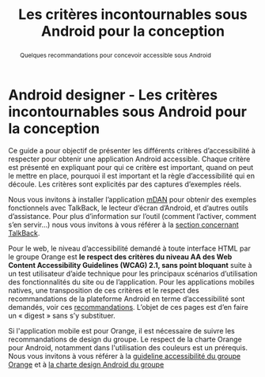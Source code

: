 ﻿---
title: "Les critères incontournables sous Android pour la conception"
abstract: "Quelques recommandations pour concevoir accessible sous Android"
displayToc: false
---

# Android designer - Les critères incontournables sous Android pour la conception

Ce guide a pour objectif de présenter les différents critères d’accessibilité à respecter pour obtenir une application Android accessible. Chaque critère est présenté en expliquant pour qui ce critère est important, quand on peut le mettre en place, pourquoi il est important et la règle d’accessibilité qui en découle. Les critères sont explicités par des captures d’exemples réels.

Nous vous invitons à installer l’application [mDAN](../../mdan/) pour obtenir des exemples fonctionnels avec <span lang="en">TalkBack</span>, le lecteur d’écran d’Android, et d’autres outils d’assistance. Pour plus d’information sur l’outil (comment l’activer, comment s’en servir…) nous vous invitons à vous référer à la [section concernant <span lang="en">TalkBack</span>](../talkback/).

Pour le web, le niveau d’accessibilité demandé à toute interface <abbr>HTML</abbr> par le groupe Orange est **le respect des critères du niveau AA des <span lang="en">Web Content Accessibility Guidelines</span> (<abbr>WCAG</abbr>) 2.1, sans point bloquant** suite à un test utilisateur d’aide technique pour les principaux scénarios d’utilisation des fonctionnalités du site ou de l’application. Pour les applications mobiles natives, une transposition de ces critères et le respect des recommandations de la plateforme Android en terme d’accessibilité sont demandés, voir ces [recommandations](https://developer.android.com/guide/topics/ui/accessibility/). L’objet de ces pages est d’en faire un « digest » sans s’y substituer.

Si l'application mobile est pour Orange, il est nécessaire de suivre les recommandations de design du groupe. Le respect de la charte Orange pour Android, notamment dans l'utilisation des couleurs est un prérequis. Nous vous invitons à vous référer à la [guideline accessibilité du groupe Orange](https://design.orange.com/fr/guidelines/accessibility/) et à [la charte design Android du groupe](https://design.orange.com/fr/guidelines/android/)